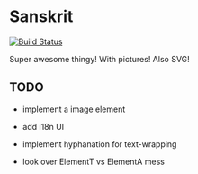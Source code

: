 # Sanskrit

[![Build Status](https://travis-ci.org/halunka/sanskrit.svg?branch=master)](https://travis-ci.org/halunka/sanskrit)

Super awesome thingy! With pictures! Also SVG!

## TODO
* implement a image element
* add i18n UI

* implement hyphanation for text-wrapping
* look over ElementT vs ElementA mess
